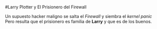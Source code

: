 #Larry Plotter y El Prisionero del Firewall

Un supuesto hacker maligno se salta el  *Firewall* y siembra el  *kernel panic*
Pero resulta que el prisionero es familia de **Larry** y que es de los buenos. 
